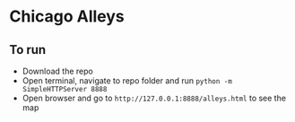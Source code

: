 # Chicago Alleys

## To run
* Download the repo
* Open terminal, navigate to repo folder and run `python -m SimpleHTTPServer 8888`
* Open browser and go to `http://127.0.0.1:8888/alleys.html` to see the map